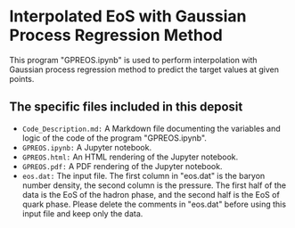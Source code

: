 # Interpolated EoS with Gaussian Process Regression Method
This program "GPREOS.ipynb" is used to perform interpolation with Gaussian process regression method to predict the target values at given points. 
## The specific files included in this deposit
* `Code_Description.md:` A Markdown file documenting the variables and logic of the code of the program "GPREOS.ipynb".
* `GPREOS.ipynb:` A Jupyter notebook.
* `GPREOS.html:` An HTML rendering of the Jupyter notebook.
* `GPREOS.pdf:` A PDF rendering of the Jupyter notebook.
* `eos.dat:` The input file. 
The first column in "eos.dat" is the baryon number density, the second column is the pressure. The first half of the data is the EoS of the hadron phase, and the second half is the EoS of quark phase. Please delete the comments in "eos.dat" before using this input file and keep only the data.
